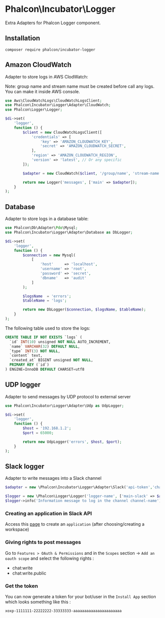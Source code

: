 # Phalcon\Incubator\Logger

Extra Adapters for Phalcon Logger component.

## Installation

```
composer require phalcon/incubator-logger
```

## Amazon CloudWatch

Adapter to store logs in AWS ClodWatch:

Note: group name and stream name must be created before call any logs.
You can make it inside AWS console. 

```php
use Aws\CloudWatchLogs\CloudWatchLogsClient;
use Phalcon\Incubator\Logger\Adapter\CloudWatch;
use Phalcon\Logger\Logger;

$di->set(
    'logger',
    function () {
        $client = new CloudWatchLogsClient([
            'credentials' => [
                'key' => 'AMAZON_CLOUDWATCH_KEY',
                'secret' => 'AMAZON_CLOUDWATCH_SECRET',
            ],
            'region' => 'AMAZON_CLOUDWATCH_REGION',
            'version' => 'latest', // Or any specific
        ]);

        $adapter = new CloudWatch($client, '/group/name', 'stream-name');

        return new Logger('messages', ['main' => $adapter]);
    }
);
```

## Database

Adapter to store logs in a database table:

```php
use Phalcon\Db\Adapter\Pdo\Mysql;
use Phalcon\Incubator\Logger\Adapter\Database as DbLogger;

$di->set(
    'logger',
    function () {
        $connection = new Mysql(
            [
                'host'     => 'localhost',
                'username' => 'root',
                'password' => 'secret',
                'dbname'   => 'audit'
            ]
        );

        $logsName  = 'errors';
        $tableName = 'logs';

        return new DbLogger($connection, $logsName, $tableName);
    }
);
```

The following table used to store the logs:

```sql
CREATE TABLE IF NOT EXISTS `logs` (
  `id` INT(10) unsigned NOT NULL AUTO_INCREMENT,
  `name` VARCHAR(32) DEFAULT NULL,
  `type` INT(3) NOT NULL,
  `content` text,
  `created_at` BIGINT unsigned NOT NULL,
  PRIMARY KEY (`id`)
) ENGINE=InnoDB DEFAULT CHARSET=utf8
```

## UDP logger

Adapter to send messages by UDP protocol to external server

```php
use Phalcon\Incubator\Logger\Adapter\Udp as UdpLogger;

$di->set(
    'logger',
    function () {
        $host = '192.168.1.2';
        $port = 65000;

        return new UdpLogger('errors', $host, $port);
    }
);
```

## Slack logger

Adapter to write messages into a Slack channel

```php
$adapter = new \Phalcon\Incubator\Logger\Adapter\Slack('api-token','channel-name');

$logger = new \Phalcon\Logger\Logger('logger-name', ['main-slack' => $adapter]);
$logger->info('Information message to log in the channel channel-name');
```

### Creating an application in Slack API

Access this [page](https://api.slack.com/apps) to create an `application` (after choosing/creating a workspace)

### Giving rights to post messages
Go to `Features > OAuth & Permissions` and in the `Scopes` section -> `Add an oauth scope` and select the following rights :

- chat:write
- chat:write.public

### Get the token
You can now generate a token for your bot/user in the `Install App` section which looks something like this :
```
xoxp-1111111-22222222-33333333-aaaaaaaaaaaaaaaaaaaaaa
```